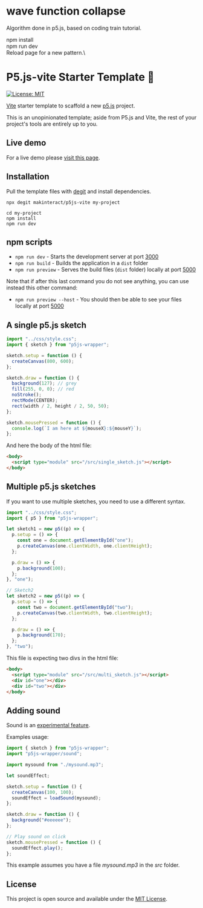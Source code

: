 # wave function collapse

Algorithm done in p5.js, based on coding train tutorial.

npm install\
npm run dev\
Reload page for a new pattern.\


# P5.js-vite Starter Template 🚀

[![License: MIT](https://img.shields.io/badge/License-MIT-blue.svg)](https://opensource.org/licenses/MIT)

[Vite](https://vitejs.dev/) starter template to scaffold a new [p5.js](https://p5js.org) project.

This is an unopinionated template; aside from P5.js and Vite, the rest of your project's tools are entirely up to you.

## Live demo

For a live demo please [visit this page](https://p5js-vite-demo.surge.sh).

## Installation

Pull the template files with [degit](https://github.com/Rich-Harris/degit) and install dependencies.

```
npx degit makinteract/p5js-vite my-project

cd my-project
npm install
npm run dev
```

## npm scripts

- `npm run dev` - Starts the development server at port [3000](http://localhost:3000/)
- `npm run build` - Builds the application in a `dist` folder
- `npm run preview` - Serves the build files (`dist` folder) locally at port [5000](http://localhost:3000/)

Note that if after this last command you do not see anything, you can use instead this other command:

- `npm run preview --host` - You should then be able to see your files locally at port [5000](http://localhost:3000/)

## A single p5.js sketch

```js
import "../css/style.css";
import { sketch } from "p5js-wrapper";

sketch.setup = function () {
  createCanvas(800, 600);
};

sketch.draw = function () {
  background(127); // grey
  fill(255, 0, 0); // red
  noStroke();
  rectMode(CENTER);
  rect(width / 2, height / 2, 50, 50);
};

sketch.mousePressed = function () {
  console.log(`I am here at ${mouseX}:${mouseY}`);
};
```

And here the body of the html file:

```html
<body>
  <script type="module" src="/src/single_sketch.js"></script>
</body>
```

## Multiple p5.js sketches

If you want to use multiple sketches, you need to use a different syntax.

```js
import "../css/style.css";
import { p5 } from "p5js-wrapper";

let sketch1 = new p5((p) => {
  p.setup = () => {
    const one = document.getElementById("one");
    p.createCanvas(one.clientWidth, one.clientHeight);
  };

  p.draw = () => {
    p.background(100);
  };
}, "one");

// Sketch2
let sketch2 = new p5((p) => {
  p.setup = () => {
    const two = document.getElementById("two");
    p.createCanvas(two.clientWidth, two.clientHeight);
  };

  p.draw = () => {
    p.background(170);
  };
}, "two");
```

This file is expecting two divs in the html file:

```html
<body>
  <script type="module" src="/src/multi_sketch.js"></script>
  <div id="one"></div>
  <div id="two"></div>
</body>
```

## Adding sound

Sound is an [experimental feature](https://github.com/makinteract/p5js-wrapper/blob/main/README_SOUND.md).

Examples usage:

```js
import { sketch } from "p5js-wrapper";
import "p5js-wrapper/sound";

import mysound from "./mysound.mp3";

let soundEffect;

sketch.setup = function () {
  createCanvas(100, 100);
  soundEffect = loadSound(mysound);
};

sketch.draw = function () {
  background("#eeeeee");
};

// Play sound on click
sketch.mousePressed = function () {
  soundEffect.play();
};
```

This example assumes you have a file _mysound.mp3_ in the _src_ folder.

## License

This project is open source and available under the [MIT License](LICENSE).
